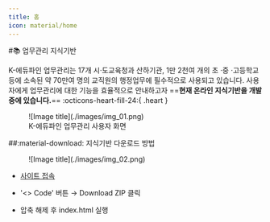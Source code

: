 ```yaml
---
title: 홈
icon: material/home
---
```

<!--
<figure markdown="span">
  ![Image title](./images/img_01.png)
</figure>
-->

#:books: 업무관리 지식기반 

K-에듀파인 업무관리는 17개 시·도교육청과 산하기관, 1만 2천여 개의 초 ·중 ·고등학교 등에 소속된 약 70만여 명의 교직원의 행정업무에 필수적으로 사용되고 있습니다. 사용자에게 업무관리에 대한 기능을 효율적으로 안내하고자 ==**현재 온라인 지식기반을 개발중에 있습니다.**== :octicons-heart-fill-24:{ .heart }

<figure markdown="span">
  ![Image title](./images/img_01.png)
  <figcaption>K-에듀파인 업무관리 사용자 화면</figcaption>
</figure>

##:material-download: 지식기반 다운로드 방법

<figure markdown="span">
  ![Image title](./images/img_02.png)
</figure>

- [사이트 접속]
- '<> Code' 버튼 → Download ZIP 클릭
- 압축 해제 후 index.html 실행

  [사이트 접속]: https://github.com/kedufine/kedufine.github.io


